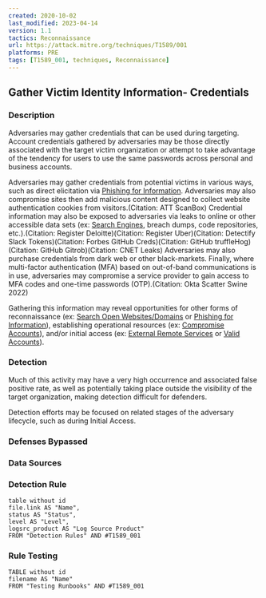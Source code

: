 ```yaml
---
created: 2020-10-02
last_modified: 2023-04-14
version: 1.1
tactics: Reconnaissance
url: https://attack.mitre.org/techniques/T1589/001
platforms: PRE
tags: [T1589_001, techniques, Reconnaissance]
---
```


## Gather Victim Identity Information- Credentials

### Description

Adversaries may gather credentials that can be used during targeting. Account credentials gathered by adversaries may be those directly associated with the target victim organization or attempt to take advantage of the tendency for users to use the same passwords across personal and business accounts.

Adversaries may gather credentials from potential victims in various ways, such as direct elicitation via [Phishing for Information](https://attack.mitre.org/techniques/T1598). Adversaries may also compromise sites then add malicious content designed to collect website authentication cookies from visitors.(Citation: ATT ScanBox) Credential information may also be exposed to adversaries via leaks to online or other accessible data sets (ex: [Search Engines](https://attack.mitre.org/techniques/T1593/002), breach dumps, code repositories, etc.).(Citation: Register Deloitte)(Citation: Register Uber)(Citation: Detectify Slack Tokens)(Citation: Forbes GitHub Creds)(Citation: GitHub truffleHog)(Citation: GitHub Gitrob)(Citation: CNET Leaks) Adversaries may also purchase credentials from dark web or other black-markets. Finally, where multi-factor authentication (MFA) based on out-of-band communications is in use, adversaries may compromise a service provider to gain access to MFA codes and one-time passwords (OTP).(Citation: Okta Scatter Swine 2022)

Gathering this information may reveal opportunities for other forms of reconnaissance (ex: [Search Open Websites/Domains](https://attack.mitre.org/techniques/T1593) or [Phishing for Information](https://attack.mitre.org/techniques/T1598)), establishing operational resources (ex: [Compromise Accounts](https://attack.mitre.org/techniques/T1586)), and/or initial access (ex: [External Remote Services](https://attack.mitre.org/techniques/T1133) or [Valid Accounts](https://attack.mitre.org/techniques/T1078)). 

### Detection

Much of this activity may have a very high occurrence and associated false positive rate, as well as potentially taking place outside the visibility of the target organization, making detection difficult for defenders.

Detection efforts may be focused on related stages of the adversary lifecycle, such as during Initial Access.

### Defenses Bypassed



### Data Sources

### Detection Rule

```dataview
table without id
file.link AS "Name",
status AS "Status",
level AS "Level",
logsrc_product AS "Log Source Product"
FROM "Detection Rules" AND #T1589_001
```

### Rule Testing

```dataview
TABLE without id
filename AS "Name"
FROM "Testing Runbooks" AND #T1589_001
```
